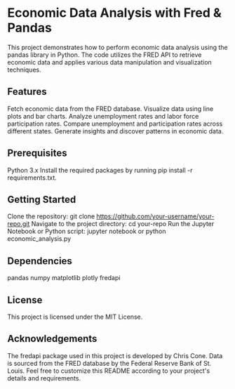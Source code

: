 

# Economic Data Analysis with Fred & Pandas
This project demonstrates how to perform economic data analysis using the pandas library in Python. The code utilizes the FRED API to retrieve economic data and applies various data manipulation and visualization techniques.

## Features
Fetch economic data from the FRED database.
Visualize data using line plots and bar charts.
Analyze unemployment rates and labor force participation rates.
Compare unemployment and participation rates across different states.
Generate insights and discover patterns in economic data.
## Prerequisites
Python 3.x
Install the required packages by running pip install -r requirements.txt.
## Getting Started
Clone the repository: git clone https://github.com/your-username/your-repo.git
Navigate to the project directory: cd your-repo
Run the Jupyter Notebook or Python script: jupyter notebook or python economic_analysis.py
## Dependencies
pandas
numpy
matplotlib
plotly
fredapi
## License
This project is licensed under the MIT License.

## Acknowledgements
The fredapi package used in this project is developed by Chris Cone.
Data is sourced from the FRED database by the Federal Reserve Bank of St. Louis.
Feel free to customize this README according to your project's details and requirements.
